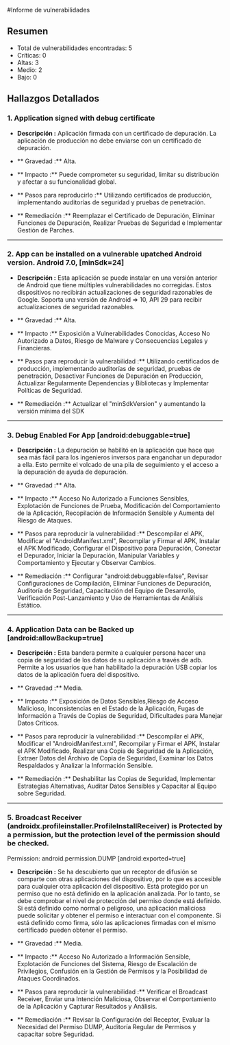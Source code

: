 #Informe de vulnerabilidades

## Resumen

- Total de vulnerabilidades encontradas: 5
- Críticas: 0
- Altas: 3
- Medio: 2
- Bajo: 0

## Hallazgos Detallados

### 1. Application signed with debug certificate

- **Descripción :** Aplicación firmada con un certificado de depuración. La aplicación de producción no debe enviarse con un certificado de depuración.
 
- ** Gravedad :** Alta.

- ** Impacto :** Puede comprometer su seguridad, limitar su distribución y afectar a su funcionalidad global.

- ** Pasos para reproducirlo :** Utilizando certificados de producción, implementando auditorías de seguridad y pruebas de penetración.

- ** Remediación :** Reemplazar el Certificado de Depuración, Eliminar Funciones de Depuración, Realizar Pruebas de Seguridad e Implementar Gestión de Parches.

------------------------------------------------------------------------------------------------------------------------------------------------------------------------------------------------------------------------

### 2. App can be installed on a vulnerable upatched Android version. Android 7.0, [minSdk=24]

- **Descripción :** Esta aplicación se puede instalar en una versión anterior de Android que tiene múltiples vulnerabilidades no corregidas. 
Estos dispositivos no recibirán actualizaciones de seguridad razonables de Google. Soporta una versión de Android => 10, API 29 para recibir actualizaciones de seguridad razonables.
 
- ** Gravedad :** Alta.

- ** Impacto :** Exposición a Vulnerabilidades Conocidas, Acceso No Autorizado a Datos, Riesgo de Malware y Consecuencias Legales y Financieras.

- ** Pasos para reproducir la vulnerabilidad :** Utilizando certificados de producción, implementando auditorías de seguridad, pruebas de penetración, 
Desactivar Funciones de Depuración en Producción, Actualizar Regularmente Dependencias y Bibliotecas y Implementar Políticas de Seguridad.

- ** Remediación :** Actualizar el "minSdkVersion" y aumentando la versión mínima del SDK

------------------------------------------------------------------------------------------------------------------------------------------------------------------------------------------------------------------------

### 3. Debug Enabled For App [android:debuggable=true]

- **Descripción :** La depuración se habilitó en la aplicación que hace que sea más fácil para los ingenieros inversos para enganchar
un depurador a ella. Esto permite el volcado de una pila de seguimiento y el acceso a la depuración de ayuda de depuración.

- ** Gravedad :** Alta.

- ** Impacto :** Acceso No Autorizado a Funciones Sensibles, Explotación de Funciones de Prueba, Modificación del Comportamiento de la Aplicación, 
Recopilación de Información Sensible y Aumenta del Riesgo de Ataques.

- ** Pasos para reproducir la vulnerabilidad :** Descompilar el APK, Modificar el "AndroidManifest.xml", Recompilar y Firmar el APK, Instalar el APK Modificado, 
Configurar el Dispositivo para Depuración, Conectar el Depurador, Iniciar la Depuración, Manipular Variables y Comportamiento y Ejecutar y Observar Cambios.

- ** Remediación :** Configurar "android:debuggable=false", Revisar Configuraciones de Compilación, Eliminar Funciones de Depuración, Auditoría de Seguridad, 
Capacitación del Equipo de Desarrollo, Verificación Post-Lanzamiento y Uso de Herramientas de Análisis Estático.

------------------------------------------------------------------------------------------------------------------------------------------------------------------------------------------------------------------------

 ### 4. Application Data can be Backed up [android:allowBackup=true]

- **Descripción :** Esta bandera permite a cualquier persona hacer una copia de seguridad de los datos de su aplicación a través de adb. 
Permite a los usuarios que han habilitado la depuración USB copiar los datos de la aplicación fuera del dispositivo.

- ** Gravedad :** Media.

- ** Impacto :** Exposición de Datos Sensibles,Riesgo de Acceso Malicioso, Inconsistencias en el Estado de la Aplicación, 
Fugas de Información a Través de Copias de Seguridad, Dificultades para Manejar Datos Críticos.

- ** Pasos para reproducir la vulnerabilidad :** Descompilar el APK, Modificar el "AndroidManifest.xml", Recompilar y Firmar el APK, 
Instalar el APK Modificado, Realizar una Copia de Seguridad de la Aplicación, Extraer Datos del Archivo de Copia de Seguridad, 
Examinar los Datos Respaldados y Analizar la Información Sensible.

- ** Remediación :** Deshabilitar las Copias de Seguridad, Implementar Estrategias Alternativas, Auditar Datos Sensibles y Capacitar al Equipo sobre Seguridad.

------------------------------------------------------------------------------------------------------------------------------------------------------------------------------------------------------------------------

 ### 5. Broadcast Receiver (androidx.profileinstaller.ProfileInstallReceiver) is Protected by a permission, but the protection level of the permission should be checked. 
Permission: android.permission.DUMP [android:exported=true]

- **Descripción :** Se ha descubierto que un receptor de difusión se comparte con otras aplicaciones del dispositivo, por lo que es accesible para cualquier otra aplicación del dispositivo. 
Está protegido por un permiso que no está definido en la aplicación analizada. Por lo tanto, se debe comprobar el nivel de protección del permiso donde está definido. 
Si está definido como normal o peligroso, una aplicación maliciosa puede solicitar y obtener el permiso e interactuar con el componente. Si está definido como firma, 
sólo las aplicaciones firmadas con el mismo certificado pueden obtener el permiso.

- ** Gravedad :** Media.

- ** Impacto :** Acceso No Autorizado a Información Sensible, Explotación de Funciones del Sistema, Riesgo de Escalación de Privilegios, Confusión en la Gestión de Permisos y la Posibilidad de Ataques Coordinados.

- ** Pasos para reproducir la vulnerabilidad :** Verificar el Broadcast Receiver, Enviar una Intención Maliciosa, Observar el Comportamiento de la Aplicación y Capturar Resultados y Análisis.

- ** Remediación :** Revisar la Configuración del Receptor, Evaluar la Necesidad del Permiso DUMP, Auditoría Regular de Permisos y capacitar sobre Seguridad.
